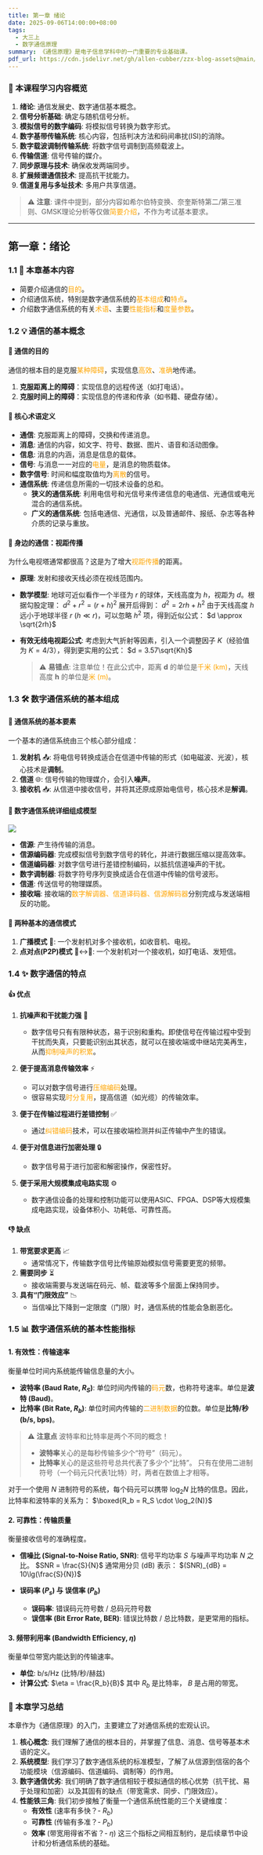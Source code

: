 ```yaml
---
title: 第一章 绪论
date: 2025-09-06T14:00:00+08:00
tags:
  - 大三上
  - 数字通信原理
summary: 《通信原理》是电子信息学科中的一门重要的专业基础课。
pdf_url: https://cdn.jsdelivr.net/gh/allen-cubber/zzx-blog-assets@main/txyl1.pdf
---
```

### 🎯 本课程学习内容概览

1.  **绪论**: 通信发展史、数字通信基本概念。
2.  **信号分析基础**: 确定与随机信号分析。
3.  **模拟信号的数字编码**: 将模拟信号转换为数字形式。
4.  **数字基带传输系统**: 核心内容，包括判决方法和码间串扰(ISI)的消除。
5.  **数字载波调制传输系统**: 将数字信号调制到高频载波上。
6.  **传输信道**: 信号传输的媒介。
7.  **同步原理与技术**: 确保收发两端同步。
8.  **扩展频谱通信技术**: 提高抗干扰能力。
9.  **信道复用与多址技术**: 多用户共享信道。

> ⚠️ **注意**: 课件中提到，部分内容如希尔伯特变换、奈奎斯特第二/第三准则、GMSK理论分析等仅做<font color="orange">简要介绍</font>，不作为考试基本要求。

---

## 第一章：绪论

### 1.1 🎯 本章基本内容

-   简要介绍通信的<font color="orange">目的</font>。
-   介绍通信系统，特别是数字通信系统的<font color="orange">基本组成</font>和<font color="orange">特点</font>。
-   介绍数字通信系统的有关<font color="orange">术语</font>、主要<font color="orange">性能指标</font>和<font color="orange">度量参数</font>。

### 1.2 💡 通信的基本概念

#### 🤔 通信的目的
通信的根本目的是克服<font color="orange">某种障碍</font>，实现信息<font color="orange">高效</font>、<font color="orange">准确</font>地传递。
1.  **克服距离上的障碍**：实现信息的远程传送（如打电话）。
2.  **克服时间上的障碍**：实现信息的传递和传承（如书籍、硬盘存储）。

#### 📖 核心术语定义
-   **通信**: 克服距离上的障碍，交换和传递消息。
-   **消息**: 通信的内容，如文字、符号、数据、图片、语音和活动图像。
-   **信息**: 消息的内涵，消息是信息的载体。
-   **信号**: 与消息一一对应的<font color="orange">电量</font>，是消息的物质载体。
-   **数字信号**: 时间和幅度取值均为<font color="orange">离散</font>的信号。
-   **通信系统**: 传递信息所需的一切技术设备的总和。
    -   **狭义的通信系统**: 利用电信号和光信号来传递信息的电通信、光通信或电光混合的通信系统。
    -   **广义的通信系统**: 包括电通信、光通信，以及普通邮件、报纸、杂志等各种介质的记录与重放。

#### 🗼 身边的通信：视距传播
为什么电视塔通常都很高？这是为了增大<font color="orange">视距传播</font>的距离。

-   **原理**: 发射和接收天线必须在视线范围内。
-   **数学模型**:
    地球可近似看作一个半径为 $r$ 的球体，天线高度为 $h$，视距为 $d$。根据勾股定理：
    $d^2 + r^2 = (r+h)^2$
    展开后得到：
    $d^2 = 2rh + h^2$
    由于天线高度 $h$ 远小于地球半径 $r$ ($h \ll r$)，可以忽略 $h^2$ 项，得到近似公式：
    $d \approx \sqrt{2rh}$

-   **有效无线电视距公式**:
    考虑到大气折射等因素，引入一个调整因子 $K$（经验值为 $K=4/3$），得到更实用的公式：
    $d = 3.57\sqrt{Kh}$

    > ⚠️ **易错点**: 注意单位！在此公式中，距离 **d** 的单位是<font color="orange">千米 (km)</font>，天线高度 **h** 的单位是<font color="orange">米 (m)</font>。

### 1.3 🛠️ 数字通信系统的基本组成

#### 🧩 通信系统的基本要素
一个基本的通信系统由三个核心部分组成：
1.  **发射机** 📤: 将电信号转换成适合在信道中传输的形式（如电磁波、光波），核心技术是**调制**。
2.  **信道** 🌐: 信号传输的物理媒介，会引入**噪声**。
3.  **接收机** 📥: 从信道中接收信号，并将其还原成原始电信号，核心技术是**解调**。

#### 🧱 数字通信系统详细组成模型
![](content/notes/数字通信原理/第一章绪论/Pastedimage20250906173427.png)
-   **信源**: 产生待传输的消息。
-   **信源编码器**: 完成模拟信号到数字信号的转化，并进行数据压缩以提高效率。
-   **信道编码器**: 对数字信号进行差错控制编码，以抵抗信道噪声的干扰。
-   **数字调制器**: 将数字符号序列变换成适合在信道中传输的信号波形。
-   **信道**: 传送信号的物理媒质。
-   **接收端**: 接收端的<font color="orange">数字解调器、信道译码器、信源解码器</font>分别完成与发送端相反的功能。

#### 📡 两种基本的通信模式
1.  **广播模式** 📢: 一个发射机对多个接收机，如收音机、电视。
2.  **点对点(P2P)模式** 👤↔️👤: 一个发射机对一个接收机，如打电话、发短信。

### 1.4 ✨ 数字通信的特点

#### 👍 优点
1.  **抗噪声和干扰能力强** 💪
    -   数字信号只有有限种状态，易于识别和重构。即使信号在传输过程中受到干扰而失真，只要能识别出其状态，就可以在接收端或中继站完美再生，从而<font color="orange">抑制噪声的积累</font>。

2.  **便于提高消息传输效率** ⚡
    -   可以对数字信号进行<font color="orange">压缩编码</font>处理。
    -   很容易实现<font color="orange">时分复用</font>，提高信道（如光缆）的传输效率。

3.  **便于在传输过程进行差错控制** ✅
    -   通过<font color="orange">纠错编码</font>技术，可以在接收端检测并纠正传输中产生的错误。

4.  **便于对信息进行加密处理** 🔒
    -   数字信号易于进行加密和解密操作，保密性好。

5.  **便于采用大规模集成电路实现** ⚙️
    -   数字通信设备的处理和控制功能可以使用ASIC、FPGA、DSP等大规模集成电路实现，设备体积小、功耗低、可靠性高。

#### 👎 缺点
1.  **带宽要求更高** 📈
    -   通常情况下，传输数字信号比传输原始模拟信号需要更宽的频带。
2.  **需要同步** ⏳
    -   接收端需要与发送端在码元、帧、载波等多个层面上保持同步。
3.  **具有“门限效应”** 📉
    -   当信噪比下降到一定限度（门限）时，通信系统的性能会急剧恶化。

### 1.5 📊 数字通信系统的基本性能指标

#### 1. 有效性：传输速率

衡量单位时间内系统能传输信息量的大小。
-   **波特率 (Baud Rate, $R_S$)**: 单位时间内传输的<font color="orange">码元</font>数，也称符号速率。单位是**波特 (Baud)**。
-   **比特率 (Bit Rate, $R_b$)**: 单位时间内传输的<font color="orange">二进制数据</font>的位数。单位是**比特/秒 (b/s, bps)**。

> ⚠️ **注意点**
> 波特率和比特率是两个不同的概念！
> - **波特率**关心的是每秒传输多少个“符号”（码元）。
> - **比特率**关心的是这些符号总共代表了多少个“比特”。
> 只有在使用二进制符号（一个码元只代表1比特）时，两者在数值上才相等。

对于一个使用 $N$ 进制符号的系统，每个码元可以携带 $\log_2 N$ 比特的信息。因此，比特率和波特率的关系为：
$\boxed{R_b = R_S \cdot \log_2(N)}$

#### 2. 可靠性：传输质量

衡量接收信号的准确程度。
-   **信噪比 (Signal-to-Noise Ratio, SNR)**: 信号平均功率 $S$ 与噪声平均功率 $N$ 之比。
    $SNR = \frac{S}{N}$
    通常用分贝 (dB) 表示：
    $(SNR)_{dB} = 10\lg(\frac{S}{N})$

-   **误码率 ($P_s$) 与 误信率 ($P_b$)**
    -   **误码率**: 错误码元符号数 / 总码元符号数
    -   **误信率 (Bit Error Rate, BER)**: 错误比特数 / 总比特数，是更常用的指标。

#### 3. 频带利用率 (Bandwidth Efficiency, $\eta$)

衡量单位带宽内能达到的传输速率。
-   **单位**: b/s/Hz (比特/秒/赫兹)
-   **计算公式**:
    $\eta = \frac{R_b}{B}$
    其中 $R_b$ 是比特率， $B$ 是占用的带宽。

### 🧠 本章学习总结

本章作为《通信原理》的入门，主要建立了对通信系统的宏观认识。
1.  **核心概念**: 我们理解了通信的根本目的，并掌握了信息、消息、信号等基本术语的定义。
2.  **系统模型**: 我们学习了数字通信系统的标准模型，了解了从信源到信宿的各个功能模块（信源编码、信道编码、调制等）的作用。
3.  **数字通信优劣**: 我们明确了数字通信相较于模拟通信的核心优势（抗干扰、易于处理和加密）以及其固有的缺点（带宽需求、同步、门限效应）。
4.  **性能铁三角**: 我们初步接触了衡量一个通信系统性能的三个关键维度：
    -   **有效性** (速率有多快？- $R_b$)
    -   **可靠性** (传输有多准？- $P_b$)
    -   **效率** (带宽用得省不省？- $\eta$)
    这三个指标之间相互制约，是后续章节中设计和分析通信系统的基础。